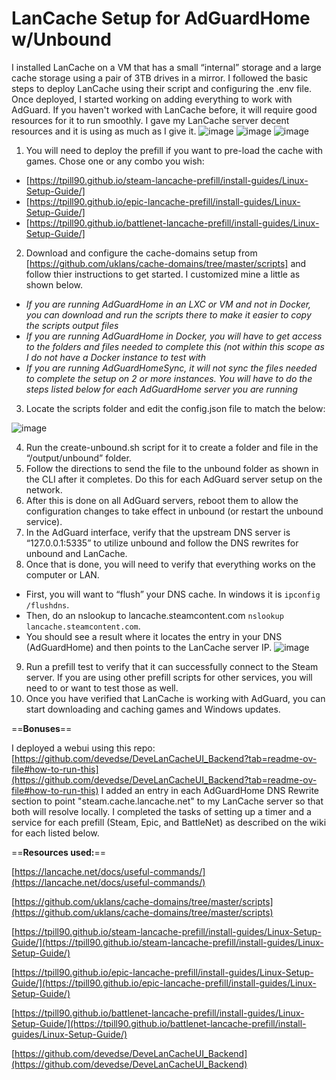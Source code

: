# **LanCache Setup for AdGuardHome w/Unbound**

I installed LanCache on a VM that has a small “internal” storage and a large cache storage using a pair of 3TB drives in a mirror. I followed the basic steps to deploy LanCache using their script and configuring the .env file. Once deployed, I started working on adding everything to work with AdGuard. If you haven't worked with LanCache before, it will require good resources for it to run smoothly. I gave my LanCache server decent resources and it is using as much as I give it.
![image](https://github.com/user-attachments/assets/bd0487ff-5e1b-4351-a6c1-9dbfa6d806bb)
![image](https://github.com/user-attachments/assets/df755e0c-afe8-4a38-8f7c-182a78e27ac5)
![image](https://github.com/user-attachments/assets/4ca38af1-7582-44f1-818f-f38673b4691a)

1. You will need to deploy the prefill if you want to pre-load the cache with games. Chose one or any combo you wish:
  - [https://tpill90.github.io/steam-lancache-prefill/install-guides/Linux-Setup-Guide/]
  - [https://tpill90.github.io/epic-lancache-prefill/install-guides/Linux-Setup-Guide/]
  - [https://tpill90.github.io/battlenet-lancache-prefill/install-guides/Linux-Setup-Guide/]
2. Download and configure the cache-domains setup from [https://github.com/uklans/cache-domains/tree/master/scripts] and follow thier instructions to get started. I customized mine a little as shown below.
  - *If you are running AdGuardHome in an LXC or VM and not in Docker, you can download and run the scripts there to make it easier to copy the scripts output files*
  - *If you are running AdGuardHome in Docker, you will have to get access to the folders and files needed to complete this (not within this scope as I do not have a Docker instance to test with*
  - *If you are running AdGuardHomeSync, it will not sync the files needed to complete the setup on 2 or more instances. You will have to do the steps listed below for each AdGuardHome server you are running*
3. Locate the scripts folder and edit the config.json file to match the below:

![image](https://github.com/user-attachments/assets/1e40ac9b-cd64-4198-87ab-d12eb6fb4b3c)

4. Run the create-unbound.sh script for it to create a folder and file in the “/output/unbound” folder.
5. Follow the directions to send the file to the unbound folder as shown in the CLI after it completes. Do this for each AdGuard server setup on the network.
6. After this is done on all AdGuard servers, reboot them to allow the configuration changes to take effect in unbound (or restart the unbound service).
7. In the AdGuard interface, verify that the upstream DNS server is “127.0.0.1:5335” to utilize unbound and follow the DNS rewrites for unbound and LanCache.
8. Once that is done, you will need to verify that everything works on the computer or LAN.
  - First, you will want to “flush” your DNS cache. In windows it is `ipconfig /flushdns`.
  - Then, do an nslookup to lancache.steamcontent.com `nslookup lancache.steamcontent.com`.
  - You should see a result where it locates the entry in your DNS (AdGuardHome) and then points to the LanCache server IP.
    ![image](https://github.com/user-attachments/assets/0ccbeb5b-3fba-4ccc-a00a-3f96132218c7)


9. Run a prefill test to verify that it can successfully connect to the Steam server. If you are using other prefill scripts for other services, you will need to or want to test those as well.
10. Once you have verified that LanCache is working with AdGuard, you can start downloading and caching games and Windows updates.



==**Bonuses**==

I deployed a webui using this repo: [https://github.com/devedse/DeveLanCacheUI_Backend?tab=readme-ov-file#how-to-run-this](https://github.com/devedse/DeveLanCacheUI_Backend?tab=readme-ov-file#how-to-run-this)
I added an entry in each AdGuardHome DNS Rewrite section to point "steam.cache.lancache.net" to my LanCache server so that both will resolve locally.
I completed the tasks of setting up a timer and a service for each prefill (Steam, Epic, and BattleNet) as described on the wiki for each listed below.



==**Resources used:**==

[https://lancache.net/docs/useful-commands/](https://lancache.net/docs/useful-commands/)

[https://github.com/uklans/cache-domains/tree/master/scripts](https://github.com/uklans/cache-domains/tree/master/scripts)

[https://tpill90.github.io/steam-lancache-prefill/install-guides/Linux-Setup-Guide/](https://tpill90.github.io/steam-lancache-prefill/install-guides/Linux-Setup-Guide/)

[https://tpill90.github.io/epic-lancache-prefill/install-guides/Linux-Setup-Guide/](https://tpill90.github.io/epic-lancache-prefill/install-guides/Linux-Setup-Guide/)

[https://tpill90.github.io/battlenet-lancache-prefill/install-guides/Linux-Setup-Guide/](https://tpill90.github.io/battlenet-lancache-prefill/install-guides/Linux-Setup-Guide/)

[https://github.com/devedse/DeveLanCacheUI_Backend](https://github.com/devedse/DeveLanCacheUI_Backend)
